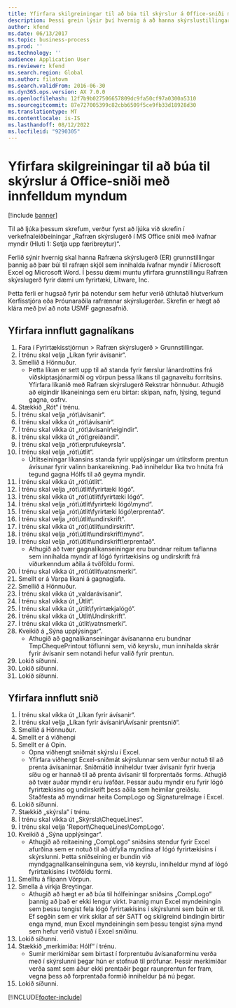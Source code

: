 ```yaml
---
title: Yfirfara skilgreiningar til að búa til skýrslur á Office-sniði með innfelldum myndum
description: Þessi grein lýsir því hvernig á að hanna skýrslustillingar til að búa til rafræn skjöl sem innihalda innfelldar myndir. (Hluti 1 – Setja upp færibreytur).
author: kfend
ms.date: 06/13/2017
ms.topic: business-process
ms.prod: ''
ms.technology: ''
audience: Application User
ms.reviewer: kfend
ms.search.region: Global
ms.author: filatovm
ms.search.validFrom: 2016-06-30
ms.dyn365.ops.version: AX 7.0.0
ms.openlocfilehash: 12f7b9b027506657809dc9fa50cf97a0300a5310
ms.sourcegitcommit: 87e727005399c82cbb6509f5ce9fb33d18928d30
ms.translationtype: MT
ms.contentlocale: is-IS
ms.lasthandoff: 08/12/2022
ms.locfileid: "9290305"
---
```

# <a name="review-configurations-to-generate-reports-in-office-format-that-have-embedded-images"></a>Yfirfara skilgreiningar til að búa til skýrslur á Office-sniði með innfelldum myndum

[!include [banner](../../includes/banner.md)]

Til að ljúka þessum skrefum, verður fyrst að ljúka við skrefin í verkefnaleiðbeiningar „Rafræn skýrslugerð í MS Office sniði með ívafnar myndir (Hluti 1: Setja upp færibreytur)“.

Ferlið sýnir hvernig skal hanna Rafræna skýrslugerð (ER) grunnstillingar þannig að þær búi til rafræn skjöl sem innihalda ívafnar myndir í Microsoft Excel og Microsoft Word. Í þessu dæmi muntu yfirfara grunnstillingu Rafræn skýrslugerð fyrir dæmi um fyrirtæki, Litware, Inc. 

Þetta ferli er hugsað fyrir þá notendur sem hefur verið úthlutað hlutverkum Kerfisstjóra eða Þróunaraðila rafrænnar skýrslugerðar. Skrefin er hægt að klára með því að nota USMF gagnasafnið.


## <a name="review-the-imported-data-model"></a>Yfirfara innflutt gagnalíkans
1. Fara í Fyrirtækisstjórnun > Rafræn skýrslugerð > Grunnstillingar.
2. Í trénu skal velja „Líkan fyrir ávísanir“.
3. Smellið á Hönnuður.
    * Þetta líkan er sett upp til að standa fyrir færslur lánardrottins frá viðskiptasjónarmiði og vörpun þessa líkans til gagnaveitu forritsins. Yfirfara líkanið með Rafræn skýrslugerð Rekstrar hönnuður. Athugið að eigindir líkaneininga sem eru birtar: skipan, nafn, lýsing, tegund gagna, osfrv.   
4. Stækkið „Rót“ í trénu.
5. Í trénu skal velja „rót\ávísanir“.
6. Í trénu skal víkka út „rót\ávísanir“.
7. Í trénu skal víkka út „rót\ávísanir\eigindir“.
8. Í trénu skal víkka út „rót\greiðandi“.
9. Í trénu skal velja „rót\erprufukeyrsla“.
10. Í trénu skal velja „rót\útlit“.
    * Útlitseiningar líkansins standa fyrir upplýsingar um útlitsform prentun ávísunar fyrir valinn bankareikning. Það inniheldur líka tvo hnúta frá tegund gagna Hólfs til að geyma myndir.   
11. Í trénu skal víkka út „rót\útlit“.
12. Í trénu skal velja „rót\útlit\fyrirtæki lógó“.
13. Í trénu skal víkka út „rót\útlit\fyrirtæki lógó“.
14. Í trénu skal velja „rót\útlit\fyrirtæki lógó\mynd“.
15. Í trénu skal velja „rót\útlit\fyrirtæki lógó\erprentað“.
16. Í trénu skal velja „rót\útlit\undirskrift“.
17. Í trénu skal víkka út „rót\útlit\undirskrift“.
18. Í trénu skal velja „rót\útlit\undirskrift\mynd“.
19. Í trénu skal velja „rót\útlit\undirskrift\erprentað“.
    * Athugið að tvær gagnalíkanseiningar eru bundnar reitum taflanna sem innihalda myndir af lógó fyrirtækisins og undirskrift frá viðurkenndum aðila á tvöföldu formi.  
20. Í trénu skal víkka út „rót\útlit\vatnsmerki“.
21. Smellt er á Varpa líkani á gagnagjafa.
22. Smellið á Hönnuður.
23. Í trénu skal víkka út „valdarávísanir“.
24. Í trénu skal víkka út „Útlit“.
25. Í trénu skal víkka út „útlit\fyrirtækjalógó“.
26. Í trénu skal víkka út „Útlit\Undirskrift“.
27. Í trénu skal víkka út „útlit\vatnsmerki“.
28. Kveikið á „Sýna upplýsingar“.
    * Athugið að gagnalíkanseiningar ávísananna eru bundnar TmpChequePrintout töflunni sem, við keyrslu, mun innihalda skrár fyrir ávísanir sem notandi hefur valið fyrir prentun.   
29. Lokið síðunni.
30. Lokið síðunni.
31. Lokið síðunni.

## <a name="review-the-imported-format"></a>Yfirfara innflutt snið
1. Í trénu skal víkka út „Líkan fyrir ávísanir“.
2. Í trénu skal velja „Líkan fyrir ávísanir\Ávísanir prentsnið“.
3. Smellið á Hönnuður.
4. Smellt er á viðhengi
5. Smellt er á Opin.
    * Opna viðhengt sniðmát skýrslu í Excel.  
    * Yfirfara viðhengt Ecxel-sniðmát skýrslunnar sem verður notuð til að prenta ávísanirnar. Sniðmátið inniheldur tvær ávísanir fyrir hverja síðu og er hannað til að prenta ávísanir til forprentaðs forms. Athugið að tvær auðar myndir eru ívafðar. Þessar auðu myndir eru fyrir lógó fyrirtækisins og undirskrift þess aðila sem heimilar greiðslu. Staðfesta að myndirnar heita CompLogo og SignatureImage í Excel.   
6. Lokið síðunni.
7. Stækkið „skýrsla“ í trénu.
8. Í trénu skal víkka út „Skýrsla\ChequeLines“.
9. Í trénu skal velja 'Report\ChequeLines\CompLogo'.
10. Kveikið á „Sýna upplýsingar“.
    * Athugið að reitaeining „CompLogo“ sniðsins stendur fyrir Excel afurðina sem er notuð til að útfylla myndina af lógó fyrirtækisins í skýrslunni. Þetta sniðseining er bundin við myndgagnalíkanseininguna sem, við keyrslu, inniheldur mynd af lógó fyrirtækisins í tvöföldu formi.   
11. Smelltu á flipann Vörpun.
12. Smella á virkja Breytingar.
    * Athugið að hægt er að búa til hólfeiningar sniðsins „CompLogo“ þannig að það er ekki lengur virkt. Þannig mun Excel myndeiningin sem þessu tengist fela lógó fyrirtækisins í skýrslunni sem búin er til. Ef segðin sem er virk skilar af sér SATT og skilgreind bindingin birtir enga mynd, mun Excel myndeiningin sem þessu tengist sýna mynd sem hefur verið vistuð í Excel sniðinu.   
13. Lokið síðunni.
14. Stækkið „merkimiða: Hólf“ í trénu.
    * Sumir merkimiðar sem birtast í forprentuðu ávísanaforminu verða með í skýrslunni þegar hún er stofnuð til prófunar. Þessir merkimiðar verða samt sem áður ekki prentaðir þegar raunprentun fer fram, vegna þess að forprentaða formið inniheldur þá nú þegar.  
15. Lokið síðunni.



[!INCLUDE[footer-include](../../../../includes/footer-banner.md)]
